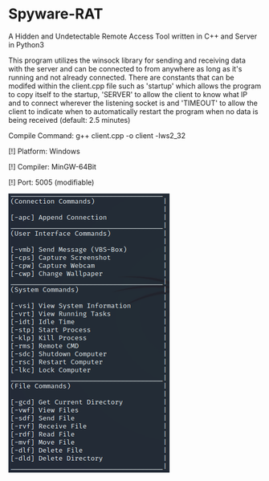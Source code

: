 # Spyware-RAT
A Hidden and Undetectable Remote Access Tool written in C++ and Server in Python3

This program utilizes the winsock library for sending and receiving data with the server and can be connected to from anywhere as long as it's running and not already connected. There are constants that can be modifed within the client.cpp file such as 'startup' which allows the program to copy itself to the startup, 'SERVER' to allow the client to know what IP and to connect wherever the listening socket is and 'TIMEOUT' to allow the client to indicate when to automatically restart the program when no data is being received (default: 2.5 minutes)

Compile Command: g++ client.cpp -o client -lws2_32

[!] Platform: Windows

[!] Compiler: MinGW-64Bit

[!] Port: 5005 (modifiable)

![](images/commands.png)
